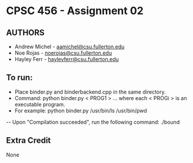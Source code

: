 # CPSC 456 - Assignment 02

## AUTHORS
- Andrew Michel - aamichel@csu.fullerton.edu
- Noe Rojas - noerojas@csu.fullerton.edu
- Hayley Ferr - hayleyferr@csu.fullerton.edu

## To run:
- Place binder.py and binderbackend.cpp in the same directory.
- Command: python binder.py < PROG1 > <PROG2> ... <PROGN> where each < PROGi > is an executable program.
- For example: python binder.py /usr/bin/ls /usr/bin/pwd

-- Upon "Compilation succeeded", run the following command: ./bound

## Extra Credit
None
